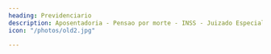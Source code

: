 ```yaml
---
heading: Previdenciario
description: Aposentadoria - Pensao por morte - INSS - Juizado Especial Federal
icon: "/photos/old2.jpg"

---
```



